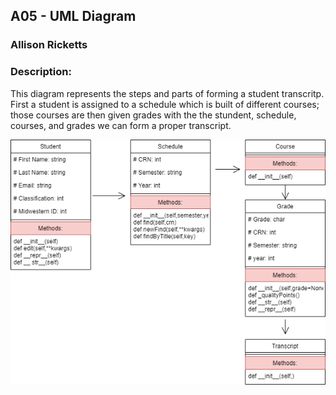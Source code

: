 ## A05 - UML Diagram
### Allison Ricketts
### Description:

This diagram represents the steps and parts of forming a student transcritp. First a student is assigned to a schedule which is built of different courses; those courses are then given grades with the the stundent, schedule, courses, and grades we can form a proper transcript.

![](https://github.com/Allison2001/2143-OOP-Ricketts/blob/main/Assignments%202.0/A06/A06!.drawio.png?raw=true)

